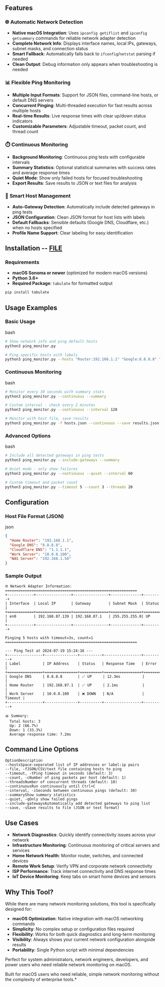 ## Features

### 🌐 **Automatic Network Detection**
- **Native macOS Integration**: Uses `ipconfig getiflist` and `ipconfig getsummary` commands for reliable network adapter detection
- **Complete Network Info**: Displays interface names, local IPs, gateways, subnet masks, and connection status
- **Smart Fallback**: Automatically falls back to `ifconfig`/`netstat` parsing if needed
- **Clean Output**: Debug information only appears when troubleshooting is needed

### 📊 **Flexible Ping Monitoring**
- **Multiple Input Formats**: Support for JSON files, command-line hosts, or default DNS servers
- **Concurrent Pinging**: Multi-threaded execution for fast results across multiple hosts
- **Real-time Results**: Live response times with clear up/down status indicators
- **Customizable Parameters**: Adjustable timeout, packet count, and thread count

### ⏱️ **Continuous Monitoring**
- **Background Monitoring**: Continuous ping tests with configurable intervals
- **Summary Statistics**: Optional statistical summaries with success rates and average response times
- **Quiet Mode**: Show only failed hosts for focused troubleshooting
- **Export Results**: Save results to JSON or text files for analysis

### 🎯 **Smart Host Management**
- **Auto-Gateway Detection**: Automatically include detected gateways in ping tests
- **JSON Configuration**: Clean JSON format for host lists with labels
- **Default Fallbacks**: Sensible defaults (Google DNS, Cloudflare, etc.) when no hosts specified
- **Profile Name Support**: Clear labeling for easy identification

## Installation -- [FILE](https://github.com/skaboy71/MISC_SCRIPTS/blob/main/python/ping_monitor.py)

### Requirements
- **macOS Sonoma or newer** (optimized for modern macOS versions)
- **Python 3.6+**
- **Required Package**: `tabulate` for formatted output

```bash
pip install tabulate
```

## Usage Examples

### Basic Usage

bash

```bash
# Show network info and ping default hosts
python3 ping_monitor.py

# Ping specific hosts with labels
python3 ping_monitor.py --hosts "Router:192.168.1.1" "Google:8.8.8.8" "Work:10.0.0.100"
```

### Continuous Monitoring

bash

```bash
# Monitor every 30 seconds with summary stats
python3 ping_monitor.py --continuous --summary

# Custom interval - check every 2 minutes
python3 ping_monitor.py --continuous --interval 120

# Monitor with host file, save results
python3 ping_monitor.py -f hosts.json --continuous --save results.json
```

### Advanced Options

bash

```bash
# Include all detected gateways in ping tests
python3 ping_monitor.py --include-gateways --summary

# Quiet mode - only show failures
python3 ping_monitor.py --continuous --quiet --interval 60

# Custom timeout and packet count
python3 ping_monitor.py --timeout 5 --count 3 --threads 20
```

## Configuration

### Host File Format (JSON)

json

```json
{
  "Home Router": "192.168.1.1",
  "Google DNS": "8.8.8.8",
  "Cloudflare DNS": "1.1.1.1",
  "Work Server": "10.0.0.100",
  "NAS Server": "192.168.1.50"
}
```

### Sample Output

```
🌐 Network Adapter Information:
============================================================
+------------+----------------+----------------+--------------+--------+
| Interface  | Local IP       | Gateway        | Subnet Mask  | Status |
+============+================+================+==============+========+
| en0        | 192.168.87.139 | 192.168.87.1   | 255.255.255.0| UP     |
+------------+----------------+----------------+--------------+--------+

Pinging 5 hosts with timeout=3s, count=1
============================================================

--- Ping Test at 2024-07-19 15:24:16 ---
+----------------+---------------+----------+-----------------+---------+
| Label          | IP Address    | Status   | Response Time   | Error   |
+================+===============+==========+=================+=========+
| Google DNS     | 8.8.8.8       | ✅ UP     | 12.3ms          |         |
| Home Router    | 192.168.87.1  | ✅ UP     | 2.1ms           |         |
| Work Server    | 10.0.0.100    | ❌ DOWN   | N/A             | Timeout |
+----------------+---------------+----------+-----------------+---------+

📊 Summary:
  Total hosts: 3
  Up: 2 (66.7%)
  Down: 1 (33.3%)
  Average response time: 7.2ms
```

## Command Line Options

```
OptionDescription
--hostsSpace-separated list of IP addresses or label:ip pairs
--file, -fJSON/CSV/text file containing hosts to ping
--timeout, -tPing timeout in seconds (default: 3)
--count, -cNumber of ping packets per host (default: 1)
--threadsNumber of concurrent threads (default: 10)
--continuousRun continuously until Ctrl+C
--interval, -iSeconds between continuous pings (default: 30)
--summaryShow summary statistics
--quiet, -qOnly show failed pings
--include-gatewaysAutomatically add detected gateways to ping list
--save, -sSave results to file (JSON or text format)
```

## Use Cases

- **Network Diagnostics**: Quickly identify connectivity issues across your network
- **Infrastructure Monitoring**: Continuous monitoring of critical servers and services
- **Home Network Health**: Monitor router, switches, and connected devices
- **Remote Work Setup**: Verify VPN and corporate network connectivity
- **ISP Performance**: Track internet connectivity and DNS response times
- **IoT Device Monitoring**: Keep tabs on smart home devices and sensors

## Why This Tool?

While there are many network monitoring solutions, this tool is specifically designed for:

- **macOS Optimization**: Native integration with macOS networking commands
- **Simplicity**: No complex setup or configuration files required
- **Flexibility**: Works for both quick diagnostics and long-term monitoring
- **Visibility**: Always shows your current network configuration alongside results
- **Portability**: Single Python script with minimal dependencies

Perfect for system administrators, network engineers, developers, and power users who need reliable network monitoring on macOS.

Built for macOS users who need reliable, simple network monitoring without the complexity of enterprise tools.*

